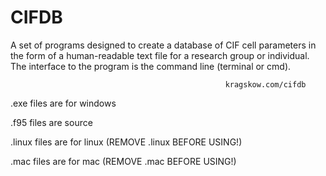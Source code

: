 # CIFDB
A set of programs designed to create a database of CIF cell parameters in the form of a human-readable text file for a research group or individual. The interface to the program is the command line (terminal or cmd).

                                                    kragskow.com/cifdb

.exe files are for windows

.f95 files are source

.linux files are for linux (REMOVE .linux BEFORE USING!)

.mac files are for mac (REMOVE .mac BEFORE USING!)
